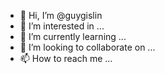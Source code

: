 - 👋 Hi, I’m @guygislin
- 👀 I’m interested in ...
- 🌱 I’m currently learning ...
- 💞️ I’m looking to collaborate on ...
- 📫 How to reach me ...

<!---
guygislin/guygislin is a ✨ special ✨ repository because its `README.md` (this file) appears on your GitHub profile.
You can click the Preview link to take a look at your changes.
--->
